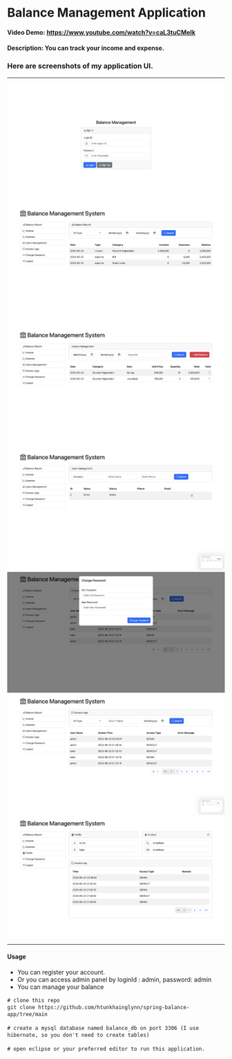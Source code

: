 # Balance Management Application
#### Video Demo:  https://www.youtube.com/watch?v=caL3tuCMelk
#### Description: You can track your income and expense.

### Here are screenshots of my application UI.
___
![Login Page](https://github.com/htunkhainglynn/spring-balance-app/blob/main/assets/login.png)
![Balance Report](https://github.com/htunkhainglynn/spring-balance-app/blob/main/assets/balance-report.png)
![Income / Expense](https://github.com/htunkhainglynn/spring-balance-app/blob/main/assets/income.png)
![User Management](https://github.com/htunkhainglynn/spring-balance-app/blob/main/assets/user-management.png)
![Change Password](https://github.com/htunkhainglynn/spring-balance-app/blob/main/assets/change-pw.png)
![Access Logs](https://github.com/htunkhainglynn/spring-balance-app/blob/main/assets/access-logs.png)
![User Profile](https://github.com/htunkhainglynn/spring-balance-app/blob/main/assets/user-profile.png)

___

#### Usage
* You can register your account.
* Or you can access admin panel by loginId : admin, password: admin
* You can manage your balance

```
# clone this repo
git clone https://github.com/htunkhainglynn/spring-balance-app/tree/main

# create a mysql database named balance_db on port 3306 (I use hibernate, so you don't need to create tables)

# open eclipse or your preferred editor to run this application.
```
